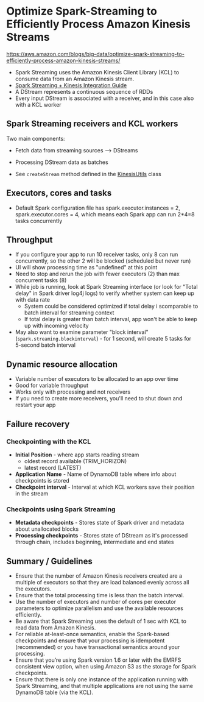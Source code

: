 

# Optimize Spark-Streaming to Efficiently Process Amazon Kinesis Streams

https://aws.amazon.com/blogs/big-data/optimize-spark-streaming-to-efficiently-process-amazon-kinesis-streams/

* Spark Streaming uses the Amazon Kinesis Client Library (KCL) to consume data from an Amazon Kinesis stream.
* [Spark Streaming + Kinesis Integration Guide](http://spark.apache.org/docs/latest/streaming-kinesis-integration.html)
* A DStream represents a continuous sequence of RDDs
* Every input DStream is associated with a receiver, and in this case also with a KCL worker

## Spark Streaming receivers and KCL workers

Two main components:

* Fetch data from streaming sources --> DStreams
* Processing DStream data as batches

* See `createStream` method defined in the [KinesisUtils](https://github.com/apache/spark/blob/master/extras/kinesis-asl/src/main/scala/org/apache/spark/streaming/kinesis/KinesisUtils.scala) class

## Executors, cores and tasks

* Default Spark configuration file has spark.executor.instances = 2, spark.executor.cores = 4, which means each Spark app can run 2*4=8 tasks concurrently

## Throughput

* If you configure your app to run 10 receiver tasks, only 8 can run concurrently, so the other 2 will be blocked (scheduled but never run)
* UI will show processing time as "undefined" at this point
* Need to stop and rerun the job with fewer executors (2) than max concurrent tasks (8)
* While job is running, look at Spark Streaming interface (or look for "Total delay" in Spark driver log4j logs) to verify whether system can keep up with data rate
    * System could be considered optimized if total delay i scomparable to batch interval for streaming context
    * If total delay is greater than batch interval, app won't be able to keep up with incoming velocity
* May also want to examine parameter "block interval" (`spark.streaming.blockinterval`) - for 1 second, will create 5 tasks for 5-second batch interval

## Dynamic resource allocation

* Variable number of executors to be allocated to an app over time
* Good for variable throughput
* Works only with processing and not receivers
* If you need to create more receivers, you'll need to shut down and restart your app

## Failure recovery

### Checkpointing with the KCL

* **Initial Position** - where app starts reading stream
    * oldest record available (TRIM_HORIZON)
    * latest record (LATEST)
* **Application Name** - Name of DynamoDB table where info about checkpoints is stored
* **Checkpoint interval** - Interval at which KCL workers save their position in the stream

### Checkpoints using Spark Streaming

* **Metadata checkpoints** - Stores state of Spark driver and metadata about unallocated blocks
* **Processing checkpoints** - Stores state of DStream as it's processed through chain, includes beginning, intermediate and end states

## Summary / Guidelines


* Ensure that the number of Amazon Kinesis receivers created are a multiple of executors so that they are load balanced evenly across all the executors.
* Ensure that the total processing time is less than the batch interval.
* Use the number of executors and number of cores per executor parameters to optimize parallelism and use the available resources efficiently.
* Be aware that Spark Streaming uses the default of 1 sec with KCL to read data from Amazon Kinesis.
* For reliable at-least-once semantics, enable the Spark-based checkpoints and ensure that your processing is idempotent (recommended) or you have transactional semantics around your processing.
* Ensure that you’re using Spark version 1.6 or later with the EMRFS consistent view option, when using Amazon S3 as the storage for Spark checkpoints.
* Ensure that there is only one instance of the application running with Spark Streaming, and that multiple applications are not using the same DynamoDB table (via the KCL).
